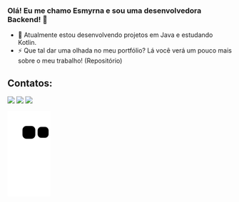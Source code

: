 ### Olá! Eu me chamo Esmyrna e sou uma desenvolvedora Backend! 👋


- 🔭 Atualmente estou desenvolvendo projetos em Java e estudando Kotlin.
- ⚡ Que tal dar uma olhada no meu portfólio? Lá você verá um pouco mais sobre o meu trabalho! (Repositório)
          


 ## Contatos:

<div>
 
<a href="https://instagram.com/esmyrna__" target="_blank"><img src="https://img.shields.io/badge/-Instagram-%23E4405F?style=for-the-badge&logo=instagram&logoColor=white" target="_blank"></a>
<a href = "esmyrna.oliveira@gmail.com"><img src="https://img.shields.io/badge/Gmail-D14836?style=for-the-badge&logo=gmail&logoColor=white" target="_blank"></a>
<a href="https://www.linkedin.com/in/esmyrna-oliveira-cavalcanti-452bb9212/" target="_blank"><img src="https://img.shields.io/badge/-LinkedIn-%230077B5?style=for-the-badge&logo=linkedin&logoColor=white" target="_blank"></a>   
</div>
    
![Snake animation](https://github.com/Esmyrna/Esmyrna/blob/output/github-contribution-grid-snake.svg)
   
   
